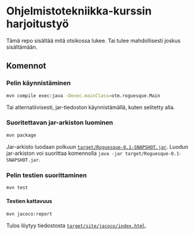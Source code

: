 # Ohjelmistotekniikka-kurssin harjoitustyö
Tämä repo sisältää mitä otsikossa lukee. Tai tulee mahdollisesti
joskus sisältämään.

## Komennot
### Pelin käynnistäminen
```sh
mvn compile exec:java -Dexec.mainClass=otm.roguesque.Main
```
Tai alternatiivisesti, jar-tiedoston käynnistämällä, kuten selitetty alla.

### Suoritettavan jar-arkiston luominen
```sh
mvn package
```
Jar-arkisto luodaan polkuun [`target/Roguesque-0.1-SNAPSHOT.jar`](target/Roguesque-0.1-SNAPSHOT.jar). Luodun jar-arkiston voi suorittaa komennolla `java -jar target/Roguesque-0.1-SNAPSHOT.jar`.

### Pelin testien suorittaminen
```sh
mvn test
```

#### Testien kattavuus
```sh
mvn jacoco:report
```
Tulos löytyy tiedostosta [`target/site/jacoco/index.html`](target/site/jacoco/index.html).

